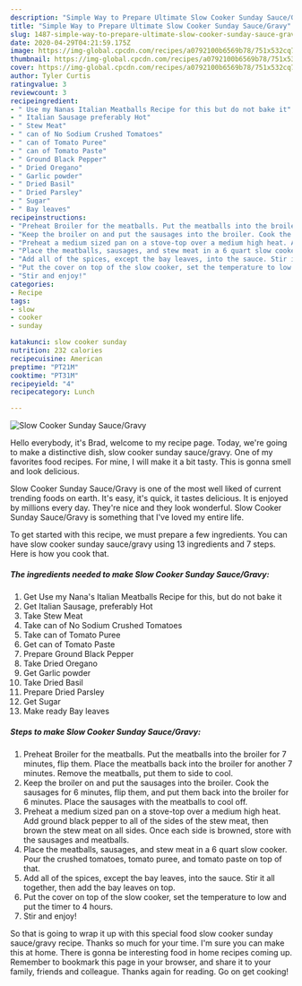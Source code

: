 ```yaml
---
description: "Simple Way to Prepare Ultimate Slow Cooker Sunday Sauce/Gravy"
title: "Simple Way to Prepare Ultimate Slow Cooker Sunday Sauce/Gravy"
slug: 1487-simple-way-to-prepare-ultimate-slow-cooker-sunday-sauce-gravy
date: 2020-04-29T04:21:59.175Z
image: https://img-global.cpcdn.com/recipes/a0792100b6569b78/751x532cq70/slow-cooker-sunday-saucegravy-recipe-main-photo.jpg
thumbnail: https://img-global.cpcdn.com/recipes/a0792100b6569b78/751x532cq70/slow-cooker-sunday-saucegravy-recipe-main-photo.jpg
cover: https://img-global.cpcdn.com/recipes/a0792100b6569b78/751x532cq70/slow-cooker-sunday-saucegravy-recipe-main-photo.jpg
author: Tyler Curtis
ratingvalue: 3
reviewcount: 3
recipeingredient:
- " Use my Nanas Italian Meatballs Recipe for this but do not bake it"
- " Italian Sausage preferably Hot"
- " Stew Meat"
- " can of No Sodium Crushed Tomatoes"
- " can of Tomato Puree"
- " can of Tomato Paste"
- " Ground Black Pepper"
- " Dried Oregano"
- " Garlic powder"
- " Dried Basil"
- " Dried Parsley"
- " Sugar"
- " Bay leaves"
recipeinstructions:
- "Preheat Broiler for the meatballs. Put the meatballs into the broiler for 7 minutes, flip them. Place the meatballs back into the broiler for another 7 minutes. Remove the meatballs, put them to side to cool."
- "Keep the broiler on and put the sausages into the broiler. Cook the sausages for 6 minutes, flip them, and put them back into the broiler for 6 minutes. Place the sausages with the meatballs to cool off."
- "Preheat a medium sized pan on a stove-top over a medium high heat. Add ground black pepper to all of the sides of the stew meat, then brown the stew meat on all sides. Once each side is browned, store with the sausages and meatballs."
- "Place the meatballs, sausages, and stew meat in a 6 quart slow cooker. Pour the crushed tomatoes, tomato puree, and tomato paste on top of that."
- "Add all of the spices, except the bay leaves, into the sauce. Stir it all together, then add the bay leaves on top."
- "Put the cover on top of the slow cooker, set the temperature to low and put the timer to 4 hours."
- "Stir and enjoy!"
categories:
- Recipe
tags:
- slow
- cooker
- sunday

katakunci: slow cooker sunday 
nutrition: 232 calories
recipecuisine: American
preptime: "PT21M"
cooktime: "PT31M"
recipeyield: "4"
recipecategory: Lunch

---
```



![Slow Cooker Sunday Sauce/Gravy](https://img-global.cpcdn.com/recipes/a0792100b6569b78/751x532cq70/slow-cooker-sunday-saucegravy-recipe-main-photo.jpg)

Hello everybody, it's Brad, welcome to my recipe page. Today, we're going to make a distinctive dish, slow cooker sunday sauce/gravy. One of my favorites food recipes. For mine, I will make it a bit tasty. This is gonna smell and look delicious.



Slow Cooker Sunday Sauce/Gravy is one of the most well liked of current trending foods on earth. It's easy, it's quick, it tastes delicious. It is enjoyed by millions every day. They're nice and they look wonderful. Slow Cooker Sunday Sauce/Gravy is something that I've loved my entire life.


To get started with this recipe, we must prepare a few ingredients. You can have slow cooker sunday sauce/gravy using 13 ingredients and 7 steps. Here is how you cook that.

<!--inarticleads1-->

##### The ingredients needed to make Slow Cooker Sunday Sauce/Gravy:

1. Get  Use my Nana&#39;s Italian Meatballs Recipe for this, but do not bake it
1. Get  Italian Sausage, preferably Hot
1. Take  Stew Meat
1. Take  can of No Sodium Crushed Tomatoes
1. Take  can of Tomato Puree
1. Get  can of Tomato Paste
1. Prepare  Ground Black Pepper
1. Take  Dried Oregano
1. Get  Garlic powder
1. Take  Dried Basil
1. Prepare  Dried Parsley
1. Get  Sugar
1. Make ready  Bay leaves




<!--inarticleads2-->

##### Steps to make Slow Cooker Sunday Sauce/Gravy:

1. Preheat Broiler for the meatballs. Put the meatballs into the broiler for 7 minutes, flip them. Place the meatballs back into the broiler for another 7 minutes. Remove the meatballs, put them to side to cool.
1. Keep the broiler on and put the sausages into the broiler. Cook the sausages for 6 minutes, flip them, and put them back into the broiler for 6 minutes. Place the sausages with the meatballs to cool off.
1. Preheat a medium sized pan on a stove-top over a medium high heat. Add ground black pepper to all of the sides of the stew meat, then brown the stew meat on all sides. Once each side is browned, store with the sausages and meatballs.
1. Place the meatballs, sausages, and stew meat in a 6 quart slow cooker. Pour the crushed tomatoes, tomato puree, and tomato paste on top of that.
1. Add all of the spices, except the bay leaves, into the sauce. Stir it all together, then add the bay leaves on top.
1. Put the cover on top of the slow cooker, set the temperature to low and put the timer to 4 hours.
1. Stir and enjoy!




So that is going to wrap it up with this special food slow cooker sunday sauce/gravy recipe. Thanks so much for your time. I'm sure you can make this at home. There is gonna be interesting food in home recipes coming up. Remember to bookmark this page in your browser, and share it to your family, friends and colleague. Thanks again for reading. Go on get cooking!
